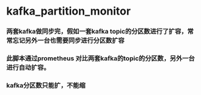 # kafka_partition_monitor

### 两套kafka做同步完，假如一套kafka topic的分区数进行了扩容，常常忘记另外一台也需要同步进行分区数扩容
### 此脚本通过prometheus 对比两套kafka的topic的分区数，另外一台进行自动扩容。
### kafka分区数只能扩，不能缩
